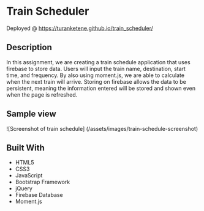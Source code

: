 # Train Scheduler

Deployed @ https://turanketene.github.io/train_scheduler/

## Description
In this assignment, we are creating a train schedule application that uses firebase to store data. Users will input the train name, destination, start time, and frequency. By also using moment.js, we are able to calculate when the next train will arrive. Storing on firebase allows the data to be persistent, meaning the information entered will be stored and shown even when the page is refreshed.

## Sample view

![Screenshot of train schedule]
(/assets/images/train-schedule-screenshot)

## Built With

* HTML5
* CSS3
* JavaScript
* Bootstrap Framework
* jQuery
* Firebase Database
* Moment.js
